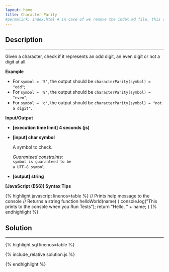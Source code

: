 ```yaml
---
layout: home
title: Character Parity
#permalink: index.html # in case of we remove the index.md file, this doc will be the index page
---
```


<div class="row">
<div class="columnStmt" markdown="1">

## Description

---

Given a character, check if it represents an odd digit, an even digit or not a digit at all.

**Example**

- For <code>symbol = '5'</code>, the output should be
<code>characterParity(symbol) = "odd"</code>;
- For <code>symbol = '8'</code>, the output should be
<code>characterParity(symbol) = "even"</code>;
- For <code>symbol = 'q'</code>, the output should be
<code>characterParity(symbol) = "not a digit"</code>.

**Input/Output**

- **[execution time limit] 4 seconds (js)**

- **[input] char symbol**

  A symbol to check.<br>

  _Guaranteed constraints:_<br>
  <code>symbol is guaranteed to be a UTF-8 symbol</code>.

- **[output] string**

**[JavaScript (ES6)] Syntax Tips**

{% highlight javascript linenos=table %}
// Prints help message to the console
// Returns a string
function helloWorld(name) {
console.log("This prints to the console when you Run Tests");
return "Hello, " + name;
}
{% endhighlight %}

</div>
<div class="columnSol" markdown="1">

## Solution

---

{% highlight sql linenos=table %}

{% include_relative solution.js %}

{% endhighlight %}

</div>
</div>
